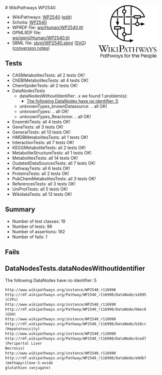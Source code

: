 <img style="float: right; width: 200px" src="../logo.png" />
# WikiPathways WP2540

* WikiPathways: [WP2540](https://www.wikipathways.org/instance/WP2540) ([edit](https://identifiers.org/wikipathways:WP2540))
* Scholia: [WP2540](https://scholia.toolforge.org/wikipathways/WP2540)
* WPRDF file: [wp/Human/WP2540.ttl](../wp/Human/WP2540.ttl)
* GPMLRDF file: [wp/gpml/Human/WP2540.ttl](../wp/gpml/Human/WP2540.ttl)
* SBML file: [sbml/WP2540.sbml](../sbml/WP2540.sbml) ([SVG](../sbml/WP2540.svg)) ([conversion notes](../sbml/WP2540.txt))

## Tests
* CASMetabolitesTests: all 2 tests OK!
* ChEBIMetabolitesTests: all 4 tests OK!
* ChemSpiderTests: all 2 tests OK!
* DataNodesTests
    * dataNodesWithoutIdentifier: .x we found 1 problem(s):
        * [The following DataNodes have no identifier: 5](#d2d32fa4)
    * unknownTypes_knownDatasource: .. all OK!
    * unknownTypes: .. all OK!
    * unknownTypes_Reactome: .. all OK!
* EnsemblTests: all 4 tests OK!
* GeneTests: all 3 tests OK!
* GeneralTests: all 13 tests OK!
* HMDBMetabolitesTests: all 1 tests OK!
* InteractionTests: all 7 tests OK!
* KEGGMetaboliteTests: all 2 tests OK!
* MetaboliteStructureTests: all 1 tests OK!
* MetabolitesTests: all 14 tests OK!
* OudatedDataSourcesTests: all 7 tests OK!
* PathwayTests: all 6 tests OK!
* ProteinsTests: all 2 tests OK!
* PubChemMetabolitesTests: all 3 tests OK!
* ReferencesTests: all 3 tests OK!
* UniProtTests: all 5 tests OK!
* WikidataTests: all 13 tests OK!


## Summary

* Number of test classes: 19
* Number of tests: 96
* Number of assertions: 192
* Number of fails: 1

## Fails

<a name="d2d32fa4" />

## DataNodesTests.dataNodesWithoutIdentifier

The following DataNodes have no identifier: 5
```
http://www.wikipathways.org/instance/WP2540_r116990 http://rdf.wikipathways.org/Pathway/WP2540_r116990/DataNode/a1095 (CYPs)
http://www.wikipathways.org/instance/WP2540_r116990 http://rdf.wikipathways.org/Pathway/WP2540_r116990/DataNode/b6ec8 (GSH)
http://www.wikipathways.org/instance/WP2540_r116990 http://rdf.wikipathways.org/Pathway/WP2540_r116990/DataNode/b18cc (Hepatotoxicity)
http://www.wikipathways.org/instance/WP2540_r116990 http://rdf.wikipathways.org/Pathway/WP2540_r116990/DataNode/dced7 (Periportal Liver
Necrosis)
http://www.wikipathways.org/instance/WP2540_r116990 http://rdf.wikipathways.org/Pathway/WP2540_r116990/DataNode/e0db7 (methapyrilene-S-oxide
glutathion conjugate)
```

